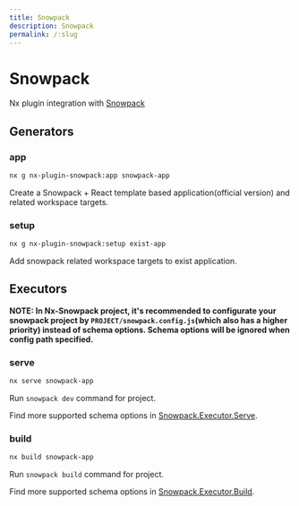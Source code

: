 ```yaml
---
title: Snowpack
description: Snowpack
permalink: /:slug
---
```


# Snowpack

Nx plugin integration with [Snowpack](https://www.snowpack.dev/)

## Generators

### app

```bash
nx g nx-plugin-snowpack:app snowpack-app
```

Create a Snowpack + React template based application(official version) and related workspace targets.

### setup

```bash
nx g nx-plugin-snowpack:setup exist-app
```

Add snowpack related workspace targets to exist application.

## Executors

**NOTE: In Nx-Snowpack project, it's recommended to configurate your snowpack project by `PROJECT/snowpack.config.js`(which also has a higher priority) instead of schema options. Schema options will be ignored when config path specified.**

### serve

```bash
nx serve snowpack-app
```

Run `snowpack dev` command for project.

Find more supported schema options in [Snowpack.Executor.Serve](/packages/nx-plugin-snowpack/src/executors/serve/schema.json).

### build

```bash
nx build snowpack-app
```

Run `snowpack build` command for project.

Find more supported schema options in [Snowpack.Executor.Build](/packages/nx-plugin-snowpack/src/executors/build/schema.json).

